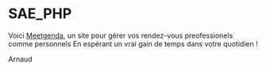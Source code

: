 # SAE_PHP

Voici [Meetgenda](https://dwarves.iut-fbleau.fr/~ngwalang/Meetgenda/), un site pour gérer vos rendez-vous preofessionels comme personnels
En espérant un vrai gain de temps dans votre quotidien !

Arnaud

